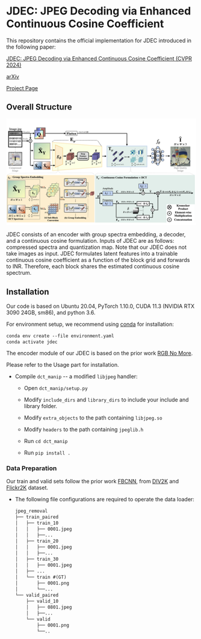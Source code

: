 # JDEC: JPEG Decoding via Enhanced Continuous Cosine Coefficient
This repository contains the official implementation for JDEC introduced in the following paper:

[JDEC: JPEG Decoding via Enhanced Continuous Cosine Coefficient (CVPR 2024)](https://openaccess.thecvf.com/content/CVPR2024/papers/Han_JDEC_JPEG_Decoding_via_Enhanced_Continuous_Cosine_Coefficients_CVPR_2024_paper.pdf)


[arXiv](https://arxiv.org/abs/2404.05558)


[Project Page](https://wookyounghan.github.io/JDEC/)


## Overall Structure

![Overall Structure of Our JDEC](./static/images/Fig_4_ver_final_main.jpg)

JDEC consists of an encoder with group spectra embedding, a decoder, and a continuous cosine formulation. Inputs of JDEC are as follows: compressed spectra and quantization map. Note that our JDEC does not take images as input. JDEC formulates latent features into a trainable continuous cosine coefficient as a function of the block grid and forwards to INR. Therefore, each block shares the estimated continuous cosine spectrum.



## Installation

Our code is based on Ubuntu 20.04, PyTorch 1.10.0, CUDA 11.3 (NVIDIA RTX 3090 24GB, sm86), and python 3.6.

For environment setup, we recommend using [conda](https://www.anaconda.com/distribution/) for installation:

```
conda env create --file environment.yaml
conda activate jdec
```


The encoder module of our JDEC is based on the prior work [RGB No More](https://github.com/JeongsooP/RGB-no-more).

Please refer to the Usage part for installation.

- Compile `dct_manip` -- a modified `libjpeg` handler:

  - Open `dct_manip/setup.py`
  - Modify `include_dirs` and `library_dirs` to include your include and library folder.
  - Modify `extra_objects` to the path containing `libjpeg.so`
  - Modify `headers` to the path containing `jpeglib.h`

  - Run `cd dct_manip`
  - Run `pip install .`



### Data Preparation
Our train and valid sets follow the prior work [FBCNN](https://github.com/jiaxi-jiang/FBCNN), from [DIV2K](https://data.vision.ee.ethz.ch/cvl/DIV2K/) and [Flickr2K](https://www.kaggle.com/datasets/daehoyang/flickr2k) dataset. 
- The following file configurations are required to operate the data loader:
  ```
  jpeg_removal
  ├── train_paired
  │   ├── train_10
  │   │   ├── 0001.jpeg
  │   │   ├──...
  │   ├── train_20
  │   │   ├── 0001.jpeg
  │   │   ├──...
  │   ├── train_30
  │   │   ├── 0001.jpeg
  │   ├── ...
  │   └── train #(GT)
  │       ├── 0001.png
  │       └──...
  └── valid_paired
      ├── valid_10
      │   ├── 0801.jpeg
      │   ├──...
      └── valid
          ├── 0001.png
          └──..
  ```

 
